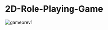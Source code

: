 # 2D-Role-Playing-Game
![gameprev1](https://user-images.githubusercontent.com/46013797/87413990-4136ef00-c5f5-11ea-8e80-773db80a10e7.PNG)
